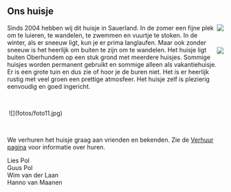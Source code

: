 
## Ons huisje

<div style="float:right">
<img id="huisjeFoto1" src="abc"/><br/><br/><br/>
<img id="huisjeFoto3" src="def"/>
</div>

Sinds 2004 hebben wij dit huisje in Sauerland. In de zomer een fijne plek om te luieren, te wandelen, te zwemmen en vuurtje te stoken.
In de winter, als er sneeuw ligt, kun je er prima langlaufen. Maar ook zonder sneeuw is het heerlijk om buiten te zijn om te wandelen.
Het huisje ligt buiten Oberhundem op een stuk grond met meerdere huisjes. Sommige huisjes worden permanent gebruikt en sommige alleen als vakantiehuisje.
Er is een grote tuin en dus zie of hoor je de buren niet. Het is er heerlijk rustig met veel groen een prettige atmosfeer.
Het huisje zelf is plezierig eenvoudig en goed ingericht.

&nbsp;

<img id="huisjeFoto2" />
![](fotos/foto11.jpg)

&nbsp;

We verhuren het huisje graag aan vrienden en bekenden. Zie de [Verhuur pagina](#/content/Verhuur/Beschikbaarheid) voor informatie over huren.


Lies Pol<br/>
Guus Pol<br/>
Wim van der Laan<br/>
Hanno van Maanen

<script>
    console.log('START SCRIPT);
    function calculateSummerWinter() {
        var today = new Date();
        var first = new Date(today.getFullYear(), 0, 1);
        var dayOfYear = Math.round(((today - first) / 1000 / 60 / 60 / 24) + .5, 0);
        var result = (dayOfYear < 60 || dayOfYear > 290)? 'winter': 'summer';
        return result;
    }
    function setImageSource() {
        console.log('setImageSource');
        var period = calculateSummerWinter();
        document["huisjeFoto1"].src = "src", "fotos/" + period + "/foto1.jpg";
        document["huisjeFoto2"].src = "src", "fotos/" + period + "/foto2.jpg";
        document["huisjeFoto3"].src = "src", "fotos/" + period + "/foto3.jpg";
        //$("#huisjeFoto1").attr("src", "fotos/" + period + "/foto1.jpg");
        //$("#huisjeFoto2").attr("src", "fotos/" + period + "/foto2.jpg");
        //$("#huisjeFoto3").attr("src", "fotos/" + period + "/foto3.jpg");
    }
    setImageSource();
</script>
